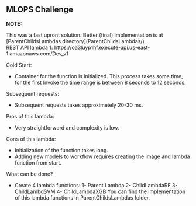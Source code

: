 ## MLOPS Challenge
<p><strong>NOTE:</strong></p>
This was a fast upront solution. Better (final) implementation is at [ParentChildsLambdas directory](ParentChildsLambdas/)
<br>
REST API lambda 1: https://oa3luyp1hf.execute-api.us-east-1.amazonaws.com/Dev_v1
<p>
Cold Start:
<ul>
    <li>Container for the function is initialized. This process takes some time, for the first Invoke the time range is between 8 seconds to 12 seconds.</li>
</ul>
Subsequent requests:
<ul>
    <li>Subsequent requests takes approximetely 20-30 ms.</li>
</ul>
</p>
<p>
Pros of this lambda:
<ul>
    <li>Very straightforward and complexity is low.</li>
</ul>
Cons of this lambda:
<ul>
    <li>Initialization of the function takes long.</li>
    <li>Adding new models to workflow requires creating the image and lambda function from start.</li>
</ul>
What can be done?
<ul>
    <li>
    Create 4 lambda functions:
    1- Parent Lambda
    2- ChildLambdaRF
    3- ChildLambdSVM
    4- ChildLambdaXGB
    You can find the implementation of this lambda functions in ParentChildsLambdas folder.
    </li>


</ul>
</p>